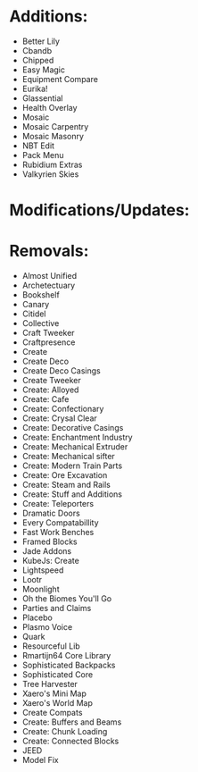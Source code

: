 # Additions:
- Better Lily
- Cbandb
- Chipped
- Easy Magic
- Equipment Compare
- Eurika!
- Glassential
- Health Overlay
- Mosaic
- Mosaic Carpentry
- Mosaic Masonry
- NBT Edit
- Pack Menu
- Rubidium Extras
- Valkyrien Skies
# Modifications/Updates:
# Removals:
- Almost Unified
- Archetectuary
- Bookshelf
- Canary
- Citidel
- Collective
- Craft Tweeker
- Craftpresence
- Create
- Create Deco
- Create Deco Casings
- Create Tweeker
- Create: Alloyed
- Create: Cafe
- Create: Confectionary
- Create: Crysal Clear
- Create: Decorative Casings
- Create: Enchantment Industry
- Create: Mechanical Extruder
- Create: Mechanical sifter
- Create: Modern Train Parts
- Create: Ore Excavation
- Create: Steam and Rails
- Create: Stuff and Additions
- Create: Teleporters
- Dramatic Doors
- Every Compatabillity
- Fast Work Benches
- Framed Blocks
- Jade Addons
- KubeJs: Create
- Lightspeed
- Lootr
- Moonlight
- Oh the Biomes You'll Go
- Parties and Claims
- Placebo
- Plasmo Voice
- Quark
- Resourceful Lib
- Rmartijn64 Core Library
- Sophisticated Backpacks
- Sophisticated Core
- Tree Harvester
- Xaero's Mini Map
- Xaero's World Map
- Create Compats
- Create: Buffers and Beams
- Create: Chunk Loading
- Create: Connected Blocks
- JEED
- Model Fix